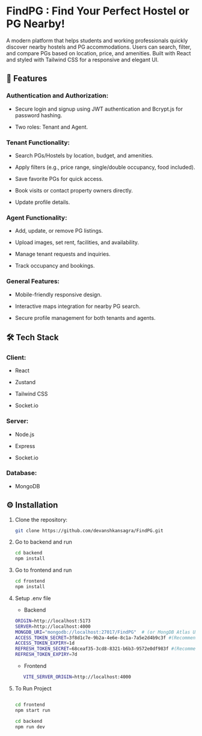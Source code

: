 # FindPG : Find Your Perfect Hostel or PG Nearby!
A modern platform that helps students and working professionals quickly discover nearby hostels and PG accommodations. Users can search, filter, and compare PGs based on location, price, and amenities. Built with React and styled with Tailwind CSS for a responsive and elegant UI.


## 📜 Features

### Authentication and Authorization:

- Secure login and signup using JWT authentication and Bcrypt.js for password hashing.

- Two roles: Tenant and Agent.

### Tenant Functionality:

- Search PGs/Hostels by location, budget, and amenities.

- Apply filters (e.g., price range, single/double occupancy, food included).

- Save favorite PGs for quick access.

- Book visits or contact property owners directly.

- Update profile details.

### Agent Functionality:

- Add, update, or remove PG listings.

- Upload images, set rent, facilities, and availability.

- Manage tenant requests and inquiries.

- Track occupancy and bookings.

### General Features:

- Mobile-friendly responsive design.

- Interactive maps integration for nearby PG search.

- Secure profile management for both tenants and agents.

## 🛠️ Tech Stack

### Client:

- React

- Zustand

- Tailwind CSS

- Socket.io

### Server:

- Node.js

- Express

- Socket.io

### Database:

- MongoDB

## ⚙️ Installation

1. Clone the repository:

   ```bash
   git clone https://github.com/devanshkansagra/FindPG.git
   ```

2. Go to backend and run 
    ```bash
    cd backend
    npm install
    ```

3. Go to frontend and run
    ```bash
    cd frontend
    npm install
    ```

4. Setup .env file 
    - Backend
    ```bash
    ORIGIN=http://localhost:5173
    SERVER=http://localhost:4000
    MONGDB_URI="mongodb://localhost:27017/FindPG"  # (or MongDB Atlas URL)
    ACCESS_TOKEN_SECRET=3f8d1c7e-9b2a-4e6e-8c1a-7a5e2d4b9c3f #(Recommended to generate random)
    ACCESS_TOKEN_EXPIRY=1d
    REFRESH_TOKEN_SECRET=68ceaf35-3cd8-8321-b6b3-9572e0df983f #(Recommended to generate random)
    REFRESH_TOKEN_EXPIRY=7d
    ```

    - Frontend
     ```bash
        VITE_SERVER_ORIGIN=http://localhost:4000
    ```

5. To Run Project
    ```bash

    cd frontend
    npm start run 

    cd backend
    npm run dev
    ```